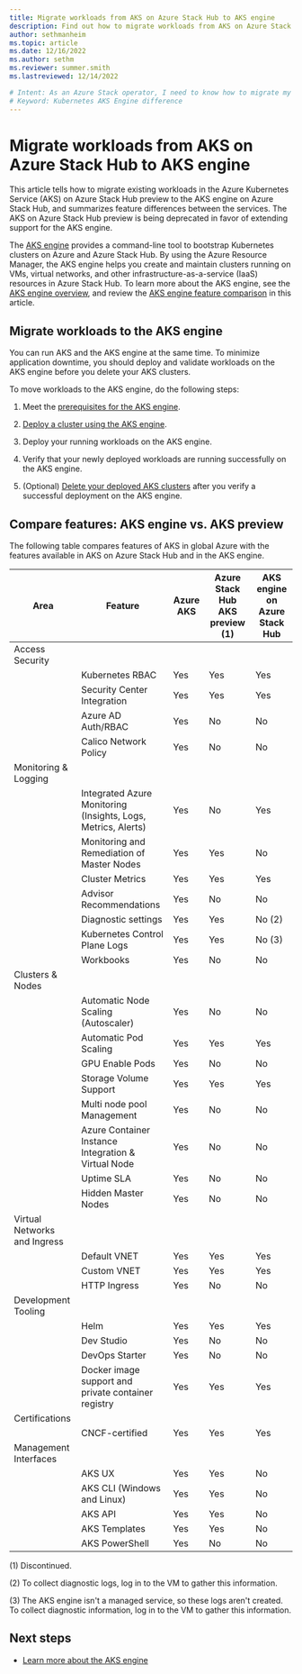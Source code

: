 ```yaml
---
title: Migrate workloads from AKS on Azure Stack Hub to AKS engine
description: Find out how to migrate workloads from AKS on Azure Stack Hub to AKS engine, and compare supported Azure Kubernetes Service features.
author: sethmanheim
ms.topic: article
ms.date: 12/16/2022
ms.author: sethm
ms.reviewer: summer.smith
ms.lastreviewed: 12/14/2022

# Intent: As an Azure Stack operator, I need to know how to migrate my existing AKS deployments to AKS Engine and what to expect after the applications are migrated.
# Keyword: Kubernetes AKS Engine difference
---
```


# Migrate workloads from AKS on Azure Stack Hub to AKS engine

This article tells how to migrate existing workloads in the Azure Kubernetes Service (AKS) on Azure Stack Hub preview to the AKS engine on Azure Stack Hub, and summarizes feature differences between the services. The AKS on Azure Stack Hub preview is being deprecated in favor of extending support for the AKS engine.

The [AKS engine](https://github.com/Azure/aks-engine) provides a command-line tool to bootstrap Kubernetes clusters on Azure and Azure Stack Hub. By using the Azure Resource Manager, the AKS engine helps you create and maintain clusters running on VMs, virtual networks, and other infrastructure-as-a-service (IaaS) resources in Azure Stack Hub. To learn more about the AKS engine, see the [AKS engine overview](azure-stack-kubernetes-aks-engine-overview.md), and review the [AKS engine feature comparison](#compare-features-aks-engine-vs-aks-preview) in this article.

## Migrate workloads to the AKS engine

You can run AKS and the AKS engine at the same time. To minimize application downtime, you should deploy and validate workloads on the AKS engine before you delete your AKS clusters.

To move workloads to the AKS engine, do the following steps:

1. Meet the [prerequisites for the AKS engine](azure-stack-kubernetes-aks-engine-set-up.md#prerequisites-for-the-aks-engine).

1. [Deploy a cluster using the AKS engine](azure-stack-kubernetes-aks-engine-deploy-cluster.md).

1. Deploy your running workloads on the AKS engine.<!--Do they deploy workloads "on the ... engine"? It's a tool, not a service.-->

1. Verify that your newly deployed workloads are running successfully on the AKS engine.

1. (Optional) [Delete your deployed AKS clusters](aks-how-to-use-cli.md?view=azs-2206&preserve-view=true&tabs=windows%2Clinuxcon#delete-cluster) after you verify a successful deployment on the AKS engine.

## Compare features: AKS engine vs. AKS preview

The following table compares features of AKS in global Azure with the features available in AKS on Azure Stack Hub and in the AKS engine.

| Area                         | Feature                                             | Azure AKS | Azure Stack Hub AKS preview (1) | AKS engine on Azure Stack Hub |
|------------------------------|-----------------------------------------------------|-----------|-------------------------------|-------------------|
| Access Security              |                                                     |           |                               |                   |
|                              | Kubernetes RBAC                                     | Yes       | Yes                           | Yes               |
|                              | Security Center Integration                         | Yes       | Yes                           | Yes               |  
|                              | Azure AD Auth/RBAC                                  | Yes       | No                            | No                |
|                              | Calico Network Policy                               | Yes       | No                            | No                |
| Monitoring & Logging         |                                                     |           |                               |                   |
|                              | Integrated Azure Monitoring (Insights, Logs, Metrics, Alerts)   | Yes     | No                  | Yes               |
|                              | Monitoring and Remediation of Master Nodes          | Yes       | Yes                           | No                |
|                              | Cluster Metrics                                     | Yes       | Yes                           | Yes               |  
|                              | Advisor Recommendations                             | Yes       | No                            | No                |
|                              | Diagnostic settings                                 | Yes       | Yes                           | No (2)            |
|                              | Kubernetes Control Plane Logs                       | Yes       | Yes                           | No (3)            |
|                              | Workbooks                                           | Yes       | No                            | No                |
| Clusters & Nodes             |                                                     |           |                               |                   |
|                              | Automatic Node Scaling (Autoscaler)                 | Yes       | No                            | No                |
|                              | Automatic Pod Scaling                               | Yes       | Yes                           | Yes               |
|                              | GPU Enable Pods                                     | Yes       | No                            | No                |
|                              | Storage Volume Support                              | Yes       | Yes                           | Yes               |
|                              | Multi node pool Management                          | Yes       | No                            | No                |
|                              | Azure Container Instance Integration & Virtual Node | Yes       | No                            | No                |
|                              | Uptime SLA                                          | Yes       | No                            | No                |
|                              | Hidden Master Nodes                                 | Yes       | No                            | No                |
| Virtual Networks and Ingress |                                                     |           |                               |                   |
|                              | Default VNET                                        | Yes       | Yes                           | Yes               |
|                              | Custom VNET                                         | Yes       | Yes                           | Yes               |
|                              | HTTP Ingress                                        | Yes       | No                            | No                |
| Development Tooling          |                                                     |           |                               |                   |
|                              | Helm                                                | Yes       | Yes                           | Yes               |
|                              | Dev Studio                                          | Yes       | No                            | No                |
|                              | DevOps Starter                                      | Yes       | No                            | No                |
|                              | Docker image support and private container registry | Yes       | Yes                           | Yes               |
| Certifications               |                                                     |           |                               |                   |
|                              | CNCF-certified                                      | Yes       | Yes                           | Yes               |
| Management Interfaces        |                                                     |           |                               |                   |
|                              | AKS UX                                              | Yes       | Yes                           | No                |
|                              | AKS CLI (Windows and Linux)                         | Yes       | Yes                           | No                |
|                              | AKS API                                             | Yes       | Yes                           | No                |
|                              | AKS Templates                                       | Yes       | Yes                           | No                |
|                              | AKS PowerShell                                      | Yes       | No                            | No                |

(1) Discontinued.

(2) To collect diagnostic logs, log in to the VM to gather this information.

(3) The AKS engine isn't a managed service, so these logs aren't created. To collect diagnostic information, log in to the VM to gather this information.

## Next steps

- [Learn more about the AKS engine](azure-stack-kubernetes-aks-engine-overview.md)
